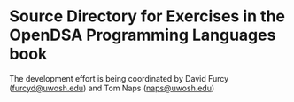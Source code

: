 # Source Directory for Exercises in the OpenDSA Programming Languages book

The development effort is being coordinated by David Furcy (furcyd@uwosh.edu) and Tom Naps (naps@uwosh.edu)

